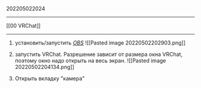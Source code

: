202205022024
***
[[00 VRChat]]
***
1. установить/запустить [*OBS*](https://obsproject.com/)
![[Pasted image 20220502202903.png]]

2. запустить VRChat.
Разрешение зависит от размера окна VRChat, поэтому окно надо открыть на весь экран.
![[Pasted image 20220502204134.png]]

3. Открыть вкладку "камера"